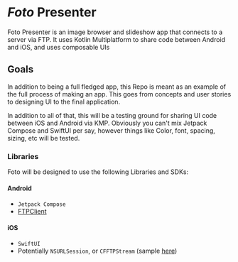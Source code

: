 # *Foto* Presenter


Foto Presenter is an image browser and slideshow app that connects to a server via FTP. It uses Kotlin Multiplatform to share code between Android and iOS, and uses composable UIs


## Goals

In addition to being a full fledged app, this Repo is meant as an example of the full process of making an app. This goes from concepts and user stories to designing UI to the final application.

In addition to all of that, this will be a testing ground for sharing UI code between iOS and Android via KMP. Obviously you can't mix Jetpack Compose and SwiftUI per say, however things like Color, font, spacing, sizing, etc will be tested.

### Libraries

Foto will be designed to use the following Libraries and SDKs:

#### Android
* `Jetpack Compose`
* [FTPClient](https://commons.apache.org/proper/commons-net/apidocs/org/apache/commons/net/ftp/FTPClient.html)

#### iOS
* `SwiftUI`
* Potentially `NSURLSession`, or `CFFTPStream` (sample [here](https://developer.apple.com/library/archive/samplecode/SimpleFTPSample/Introduction/Intro.html))

